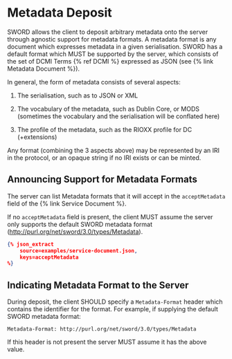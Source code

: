 # Metadata Deposit

SWORD allows the client to deposit arbitrary metadata onto the server through agnostic support for metadata formats.  A metadata format is
any document which expresses metadata in a given serialisation.  SWORD has a default format
which MUST be supported by the server, which consists of the set of DCMI Terms {% ref DCMI %} expressed as JSON (see {% link Metadata Document %}).

In general, the form of metadata consists of several aspects:

1. The serialisation, such as to JSON or XML

2. The vocabulary of the metadata, such as Dublin Core, or MODS (sometimes the vocabulary and the serialisation will be conflated here)

3. The profile of the metadata, such as the RIOXX profile for DC (+extensions)

Any format (combining the 3 aspects above) may be represented by an IRI in the protocol, or an opaque string if no IRI exists or can be minted.


## Announcing Support for Metadata Formats

The server can list Metadata formats that it will accept in the `acceptMetadata` field of the {% link Service Document %}.

If no `acceptMetadata` field is present, the client MUST assume the server only supports the default SWORD metadata format 
(http://purl.org/net/sword/3.0/types/Metadata).

```json
{% json_extract
    source=examples/service-document.json,
    keys=acceptMetadata
%}
```


## Indicating Metadata Format to the Server

During deposit, the client SHOULD specify a `Metadata-Format` header which contains the identifier for the format.  For example, if 
supplying the default SWORD metadata format:

```
Metadata-Format: http://purl.org/net/sword/3.0/types/Metadata
```

If this header is not present the server MUST assume it has the above value.
